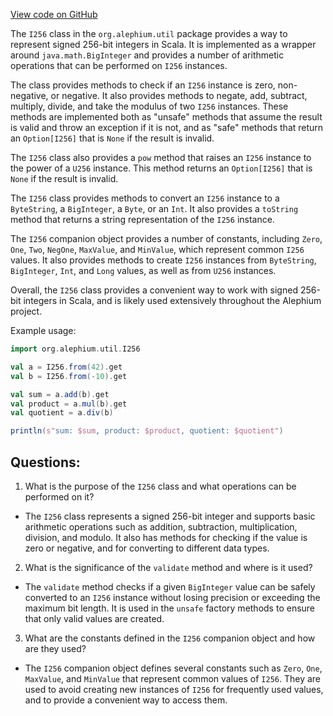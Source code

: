 [View code on GitHub](https://github.com/alephium/alephium/blob/master/util/src/main/scala/org/alephium/util/I256.scala)

The `I256` class in the `org.alephium.util` package provides a way to represent signed 256-bit integers in Scala. It is implemented as a wrapper around `java.math.BigInteger` and provides a number of arithmetic operations that can be performed on `I256` instances. 

The class provides methods to check if an `I256` instance is zero, non-negative, or negative. It also provides methods to negate, add, subtract, multiply, divide, and take the modulus of two `I256` instances. These methods are implemented both as "unsafe" methods that assume the result is valid and throw an exception if it is not, and as "safe" methods that return an `Option[I256]` that is `None` if the result is invalid. 

The `I256` class also provides a `pow` method that raises an `I256` instance to the power of a `U256` instance. This method returns an `Option[I256]` that is `None` if the result is invalid. 

The `I256` class provides methods to convert an `I256` instance to a `ByteString`, a `BigInteger`, a `Byte`, or an `Int`. It also provides a `toString` method that returns a string representation of the `I256` instance. 

The `I256` companion object provides a number of constants, including `Zero`, `One`, `Two`, `NegOne`, `MaxValue`, and `MinValue`, which represent common `I256` values. It also provides methods to create `I256` instances from `ByteString`, `BigInteger`, `Int`, and `Long` values, as well as from `U256` instances. 

Overall, the `I256` class provides a convenient way to work with signed 256-bit integers in Scala, and is likely used extensively throughout the Alephium project. 

Example usage:

```scala
import org.alephium.util.I256

val a = I256.from(42).get
val b = I256.from(-10).get

val sum = a.add(b).get
val product = a.mul(b).get
val quotient = a.div(b)

println(s"sum: $sum, product: $product, quotient: $quotient")
```
## Questions: 
 1. What is the purpose of the `I256` class and what operations can be performed on it?
- The `I256` class represents a signed 256-bit integer and supports basic arithmetic operations such as addition, subtraction, multiplication, division, and modulo. It also has methods for checking if the value is zero or negative, and for converting to different data types.

2. What is the significance of the `validate` method and where is it used?
- The `validate` method checks if a given `BigInteger` value can be safely converted to an `I256` instance without losing precision or exceeding the maximum bit length. It is used in the `unsafe` factory methods to ensure that only valid values are created.

3. What are the constants defined in the `I256` companion object and how are they used?
- The `I256` companion object defines several constants such as `Zero`, `One`, `MaxValue`, and `MinValue` that represent common values of `I256`. They are used to avoid creating new instances of `I256` for frequently used values, and to provide a convenient way to access them.